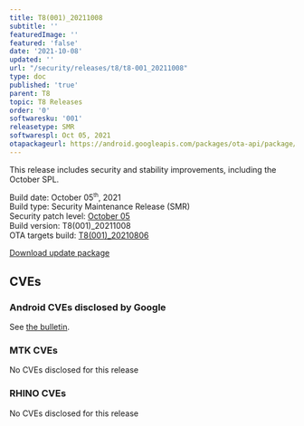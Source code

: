 ```yaml
---
title: T8(001)_20211008
subtitle: ''
featuredImage: ''
featured: 'false'
date: '2021-10-08'
updated: ''
url: "/security/releases/t8/t8-001_20211008"
type: doc
published: 'true'
parent: T8
topic: T8 Releases
order: '0'
softwaresku: '001'
releasetype: SMR
softwarespl: Oct 05, 2021
otapackageurl: https://android.googleapis.com/packages/ota-api/package/c652830977c28bcef58d82d5c3c64ddee9a397af.zip
---
```


This release includes security and stability improvements, including the October SPL.

Build date: October 05<sup><small>th</small></sup>, 2021  
Build type: Security Maintenance Release (SMR)  
Security patch level: [October 05](https://source.android.com/security/bulletin/2021-10-01)  
Build version: T8(001)_20211008  
OTA targets build: [T8(001)_20210806](/security/releases/t8/t8-001_20210806)

<i class="far fa-cloud-download-alt"></i> [Download update package](https://android.googleapis.com/packages/ota-api/package/c652830977c28bcef58d82d5c3c64ddee9a397af.zip)

## CVEs
### Android CVEs disclosed by Google

See [the bulletin](https://source.android.com/security/bulletin/2021-10-01).

### MTK CVEs

No CVEs disclosed for this release

### RHINO CVEs
No CVEs disclosed for this release
